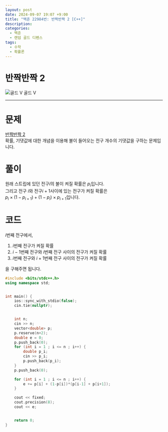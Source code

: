 ```yaml
---
layout: post
date: 2024-09-07 19:07 +9:00
title: "백준 22984번: 반짝반짝 2 [C++]"
description:
categories:
  - 백준
  - 랜덤 골드 디펜스
tags:
  - 수학
  - 확률론
---
```


# 반짝반짝 2
<div class="difficulty">
  <img class="solvedac-tier" src="https://d2gd6pc034wcta.cloudfront.net/tier/11.svg" alt="골드 V">
  <span class="gold">골드 V</span>
</div>

---

# 문제
[반짝반짝 2](https://www.acmicpc.net/problem/22984) \
확률, 기댓값에 대한 개념을 이용해 불이 들어오는 전구 개수의 기댓값을 구하는 문제입니다.

# 풀이
원래 스트립에 있던 전구$i$의 불이 켜질 확률은 $p_i$입니다. \
그리고 전구 $i$와 전구$i+1$사이에 있는 전구가 켜질 확률은 \
$p_i \times (1-p_{i+1}) + (1-p_i) \times p_{i+1}$입니다.

# 코드
$i$번째 전구에서,

1. $i$번째 전구가 켜질 확률
2. $i-1$번째 전구와 $i$번째 전구 사이의 전구가 켜질 확률
2. $i$번째 전구와 $i+1$번째 전구 사이의 전구가 켜질 확률

을 구해주면 됩니다.

```cpp
#include <bits/stdc++.h>
using namespace std;


int main() {
    ios::sync_with_stdio(false);
    cin.tie(nullptr);


    int n;
    cin >> n;
    vector<double> p;
    p.reserve(n+2);
    double e = 0;
    p.push_back(0);
    for (int i = 1 ; i <= n ; i++) {
        double p_i;
        cin >> p_i;
        p.push_back(p_i);
    }
    p.push_back(0);

    for (int i = 1 ; i <= n ; i++) {
        e += p[i] + (1-p[i])*(p[i-1] + p[i+1]);
    }

    cout << fixed;
    cout.precision(8);
    cout << e;


    return 0;
}
```